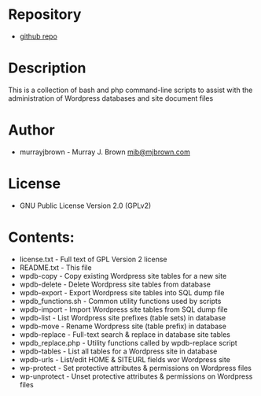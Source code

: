 # Repository

* [github repo](https://github.com/murrayjbrown/wp-cmd-utils)

# Description

This is a collection of bash and php command-line scripts to assist with
the administration of Wordpress databases and site document files

# Author

* murrayjbrown - Murray J. Brown <mjb@mjbrown.com>

# License

* GNU Public License Version 2.0 (GPLv2)

# Contents:

- license.txt         - Full text of GPL Version 2 license 
- README.txt          - This file
- wpdb-copy           - Copy existing Wordpress site tables for a new site
- wpdb-delete         - Delete Wordpress site tables from database
- wpdb-export         - Export Wordpress site tables into SQL dump file
- wpdb_functions.sh   - Common utility functions used by scripts
- wpdb-import         - Import Wordpress site tables from SQL dump file
- wpdb-list           - List Wordpress site prefixes (table sets) in database
- wpdb-move           - Rename Wordpress site (table prefix) in database
- wpdb-replace        - Full-text search & replace in database site tables
- wpdb_replace.php    - Utility functions called by wpdb-replace script
- wpdb-tables         - List all tables for a Wordpress site in database
- wpdb-urls           - List/edit HOME & SITEURL fields wor Wordpress site
- wp-protect          - Set protective attributes & permissions on Wordpress files
- wp-unprotect        - Unset protective attributes & permissions on Wordpress files
 

